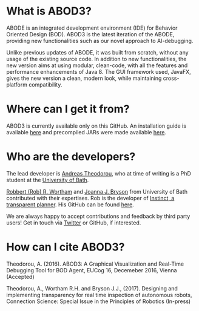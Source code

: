 # What is ABOD3?
ABODE is an integrated development environment (IDE) for Behavior Oriented Design (BOD). ABOD3 is the latest iteration of the ABODE, providing new functionalities such as our novel approach to AI-debugging.

Unlike previous updates of ABODE, it was built from scratch, without any usage of the existing source code. In addition to new functionalities, the new version aims at using modular, clean-code, with all the features and performance enhancements of Java 8. The GUI framework used, JavaFX, gives the new version a clean, modern look, while maintaining cross-platform compatibility.

# Where can I get it from?
ABOD3 is currently available only on this GitHub. An installation guide is available [here](https://github.com/RecklessCoding/ABOD3/wiki/Installation-Instructions) and precompiled JARs were made available [here](https://github.com/RecklessCoding/ABOD3/tree/master/Pre-compiled%20Jars).

# Who are the developers?
The lead developer is [Andreas Theodorou](http://recklesscoding.com/), who at time of writing is a PhD student at the [University of Bath](http://bath.ac.uk/). 

[Robbert (Rob) R. Wortham](http://robwortham.com/) and [Joanna J. Bryson](http://www.cs.bath.ac.uk/~jjb/) from University of Bath contributed with their expertises. Rob is the developer of [Instinct, a  transparent planner](http://www.robwortham.com/instinct-planner/). His GitHub can be found [here](https://github.com/rwortham).

We are always happy to accept contributions and feedback by third party users! Get in touch via [Twitter](@recklesscoding) or GitHub, if interested.

# How can I cite ABOD3?
Theodorou, A. (2016). ABOD3: A Graphical Visualization and Real-Time Debugging Tool for BOD Agent, EUCog 16, Decemeber 2016, Vienna (Accepted)

Theodorou, A., Wortham R.H. and Bryson J.J., (2017). Designing and implementing transparency for real time inspection of autonomous robots, Connection Science: Special Issue in the Principles of Robotics (In-press)
